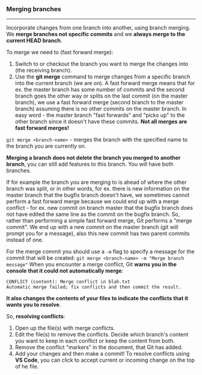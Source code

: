 ### Merging branches
---
Incorporate changes from one branch into another, using branch merging.
We **merge branches not specific commits** and we **always merge to the current HEAD branch**.

To merge we need to (fast forward merge):
1. Switch to or checkout the branch you want to merge the changes into (the receiving branch).
2. Use the **git merge** command to merge changes from a specific branch into the current branch (we are on).
A fast forward merge means that for ex. the master branch has some number of commits and the second branch goes the other way or splits on the last commit (on the master branch), we use a fast forward merge (second branch to the master branch) assuming there is no other commits on the master branch. In easy word - the master branch "fast forwards" and "picks up" to the other branch since it doesn't have these commits. **Not all merges are fast forward merges!**

`git merge <branch-name>` - merges the branch with the specified name to the branch you are currently on.

**Merging a branch does not delete the branch you merged to another branch**, you can still add features to this branch. You will have both branches.

If for example the branch you are merging to is ahead of where the other branch was split, or in other words, for ex. there is new information on the master branch that the bugfix branch doesn't have, we sometimes cannot perform a fast forward merge because we could end up with a merge conflict - for ex. new commit on branch master that the bugfix branch does not have edited the same line as the commit on the bugfix branch.
So, rather than performing a simple fast forward merge, Git performs a "merge commit". We end up with a new commit on the master branch (git will prompt you for a message), also this new commit has two parent commits instead of one.

For the merge commit you should use a `-m` flag to specify a message for  the commit that will be created:  `git merge <branch-name> -m "Merge branch message"`
When you encounter a merge conflict, Git **warns you in the console that it could not automatically merge**:
```
CONFLICT (content): Merge conflict in blah.txt
Automatic merge failed; fix conflicts and then commit the result.
```
**It also changes the contents of your files to indicate the conflicts that it wants you to resolve**.

So, **resolving conflicts**:
1. Open up the file(s) with merge conflicts.
2. Edit the file(s) to remove the conflicts. Decide which branch's content you want to keep in each conflict or keep the content from both.
3. Remove the conflict "markers" in the document, that Git has added.
4. Add your changes and then make a commit!
To resolve conflicts using **VS Code**, you can click to accept current or incoming change on the top of he file.
